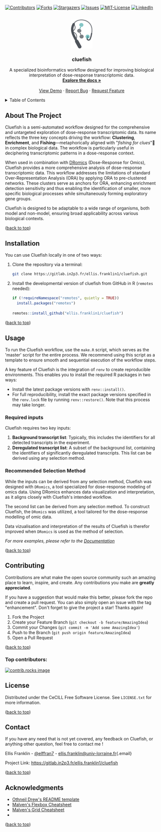<!-- Improved compatibility of back to top link: See: https://github.com/othneildrew/Best-README-Template/pull/73 -->

<a id="readme-top"></a> <!--
*** Thanks for checking out the Best-README-Template. If you have a suggestion
*** that would make this better, please fork the repo and create a pull request
*** or simply open an issue with the tag "enhancement".
*** Don't forget to give the project a star!
*** Thanks again! Now go create something AMAZING! :D
-->

<!-- PROJECT SHIELDS -->

<!--
*** I'm using markdown "reference style" links for readability.
*** Reference links are enclosed in brackets [ ] instead of parentheses ( ).
*** See the bottom of this document for the declaration of the reference variables
*** for contributors-url, forks-url, etc. This is an optional, concise syntax you may use.
*** https://www.markdownguide.org/basic-syntax/#reference-style-links
-->

[![Contributors][contributors-shield]][contributors-url]
[![Forks][forks-shield]][forks-url]
[![Stargazers][stars-shield]][stars-url]
[![Issues][issues-shield]][issues-url]
[![MIT-License][license-shield]][license-url]
[![LinkedIn][linkedin-shield]][linkedin-url]

<!-- PROJECT LOGO -->

<br />

<div align="center">
  <a href="https://gitlab.in2p3.fr/ellis.franklin1/cluefish">
  <img src="man/figures/cluefish-logo.png" alt="Logo" width="70" height="95"/>
  </a>

  <h3 align="center">cluefish</h3>

<p align="center">

A specialized bioinformatics workflow designed for improving biological
interpretation of dose-response transcriptomic data. <br />
<a href="https://gitlab.in2p3.fr/ellis.franklin1/cluefish"><strong>Explore
the docs »</strong></a> <br /> <br />
<a href="https://gitlab.in2p3.fr/ellis.franklin1/cluefish">View Demo</a>
·
<a href="https://gitlab.in2p3.fr/ellis.franklin1/cluefish/issues/new?labels=bug&template=bug-report---.md">Report
Bug</a> ·
<a href="https://gitlab.in2p3.fr/ellis.franklin1/cluefish/issues/new?labels=enhancement&template=feature-request---.md">Request
Feature</a>

</p>
</div>

<!-- TABLE OF CONTENTS -->

<details>

<summary>Table of Contents</summary>

<ol>

<li><a href="#about-the-project">About The Project</a></li>

<li><a href="#installation">Installation</a></li>

<li><a href="#usage">Usage</a></li>

<ul>

<li><a href="#required-inputs">Required inputs</a></li>

<li><a href="#recommended-selection-method">Recommended Selection
Method</a></li>

</ul>

<li><a href="#contributing">Contributing</a></li>

<li><a href="#license">License</a></li>

<li><a href="#contact">Contact</a></li>

<li><a href="#acknowledgments">Acknowledgments</a></li>

</ol>

</details>

<!-- ABOUT THE PROJECT -->

## About The Project

<!-- [![Product Name Screen Shot][product-screenshot]](https://example.com) -->

Cluefish is a semi-automated workflow designed for the comprehensive and
untargeted exploration of dose-response transcriptomic data. Its name
reflects the three key concepts driving the workflow: **Clustering**,
**Enrichment**, and **Fishing**—metaphorically aligned with "*fishing
for clues*"🎣 in complex biological data. The workflow is particularly
useful in deciphering transcriptomic patterns in a dose-response
context.

When used in combination with
[DRomics](https://lbbe-software.github.io/DRomics/) (Dose-Response for
Omics), Cluefish provides a more comprehensive analysis of dose-response
transcriptomic data. This workflow addresses the limitations of standard
Over-Representation Analysis (ORA) by applying ORA to pre-clustered
networks. These clusters serve as anchors for ORA, enhancing enrichment
detection sensitivity and thus enabling the identification of smaller,
more specific biological processes while simultaneously forming
exploratory gene groups.

Cluefish is designed to be adaptable to a wide range of organisms, both
model and non-model, ensuring broad applicability across various
biological contexts.

<p align="right">

(<a href="#readme-top">back to top</a>)

</p>

<!-- INSTALLATION -->

## Installation

You can use Cluefish locally in one of two ways:

1.  Clone the repository via a terminal:

    ``` sh
    git clone https://gitlab.in2p3.fr/ellis.franklin1/cluefish.git
    ```

2.  Install the developmental version of cluefish from GitHub in R
    (`remotes` needed):

    ``` r
    if (!requireNamespace("remotes", quietly = TRUE))
      install.packages("remotes")

    remotes::install_github("ellis.franklin1/cluefish")
    ```

<p align="right">

(<a href="#readme-top">back to top</a>)

</p>

<!-- USAGE EXAMPLES -->

## Usage

To run the Cluefish workflow, use the `make.R` script, which serves as
the 'master' script for the entire process. We recommend using this
script as a template to ensure smooth and sequential execution of the
workflow steps.

A key feature of Cluefish is the integration of `renv` to create
reproducible environments. This enables you to install the required R
packages in two ways:

-   Install the latest package versions with `renv::install()`.
-   For full reproducibility, install the exact package versions
    specified in the `renv.lock` file by running `renv::restore()`. Note
    that this process may take longer.

### Required inputs

Cluefish requires two key inputs:

1.  **Background transcript list**: Typically, this includes the
    identifiers for all detected transcripts in the experiment.
2.  **Deregulated transcript list**: A subset of the background list,
    containing the identifiers of significantly deregulated transcripts.
    This list can be derived using any selection method.

### Recommended Selection Method

While the inputs can be derived from any selection method, Cluefish was
designed with `DRomics`, a tool specialized for dose-response modeling
of omics data. Using DRomics enhances data visualization and
interpretation, as it aligns closely with Cluefish's intended workflow.

The second list can be derived from any selection method. To construct
Cluefish, the `DRomics` was utilized, a tool tailored for the
dose-response modelling of omic data.

Data vizualisation and interpretation of the results of Cluefish is
therefor improved when `DRomics` is used as the method of selection.

*For more examples, please refer to the
[Documentation](https://example.com)*

<p align="right">

(<a href="#readme-top">back to top</a>)

</p>

<!-- CONTRIBUTING -->

## Contributing

Contributions are what make the open source community such an amazing
place to learn, inspire, and create. Any contributions you make are
**greatly appreciated**.

If you have a suggestion that would make this better, please fork the
repo and create a pull request. You can also simply open an issue with
the tag "enhancement". Don't forget to give the project a star! Thanks
again!

1.  Fork the Project
2.  Create your Feature Branch (`git checkout -b feature/AmazingIdea`)
3.  Commit your Changes (`git commit -m 'Add some AmazingIdea'`)
4.  Push to the Branch (`git push origin feature/AmazingIdea`)
5.  Open a Pull Request

<p align="right">

(<a href="#readme-top">back to top</a>)

</p>

### Top contributors:

<a href="https://gitlab.in2p3.fr/ellis.franklin1/cluefish/graphs/contributors">
<img src="https://contrib.rocks/image?repo=ellis.franklin1/cluefish" alt="contrib.rocks image"/>
</a>

<!-- LICENSE -->

## License

Distributed under the CeCILL Free Software License. See `LICENSE.txt`
for more information.

<p align="right">

(<a href="#readme-top">back to top</a>)

</p>

<!-- CONTACT -->

## Contact

If you have any need that is not yet covered, any feedback on Cluefish,
or anything other question, feel free to contact me !

Ellis Franklin - [\@elffran7](https://twitter.com/elffran7) -
[ellis.franklin\@univ-lorraine.fr](mailto:ellis.franklin@univ-lorraine.fr){.email}

Project Link: <https://gitlab.in2p3.fr/ellis.franklin1/cluefish>

<p align="right">

(<a href="#readme-top">back to top</a>)

</p>

<!-- ACKNOWLEDGMENTS -->

## Acknowledgments

-   [Othneil Drew's README template](https://github.com/othneildrew/Best-README-Template)
-   [Malven's Flexbox Cheatsheet](https://flexbox.malven.co/)
-   [Malven's Grid Cheatsheet](https://grid.malven.co/)
-   

<p align="right">

(<a href="#readme-top">back to top</a>)

</p>

<!-- MARKDOWN LINKS & IMAGES -->
<!-- https://www.markdownguide.org/basic-syntax/#reference-style-links -->
[contributors-shield]: https://img.shields.io/github/contributors/gitlab.in2p3.fr/ellis.franklin1/cluefish.svg?style=for-the-badge
[contributors-url]: https://github.com/othneildrew/Best-README-Template/graphs/contributors
[forks-shield]: https://img.shields.io/github/forks/othneildrew/Best-README-Template.svg?style=for-the-badge
[forks-url]: https://github.com/othneildrew/Best-README-Template/network/members
[stars-shield]: https://img.shields.io/github/stars/othneildrew/Best-README-Template.svg?style=for-the-badge
[stars-url]: https://github.com/othneildrew/Best-README-Template/stargazers
[issues-shield]: https://img.shields.io/github/issues/othneildrew/Best-README-Template.svg?style=for-the-badge
[issues-url]: https://github.com/othneildrew/Best-README-Template/issues
[license-shield]: https://img.shields.io/github/license/othneildrew/Best-README-Template.svg?style=for-the-badge
[license-url]: https://github.com/othneildrew/Best-README-Template/blob/master/LICENSE.txt
[linkedin-shield]: https://img.shields.io/badge/-LinkedIn-black.svg?style=for-the-badge&logo=linkedin&colorB=555
[linkedin-url]: https://linkedin.com/in/othneildrew

